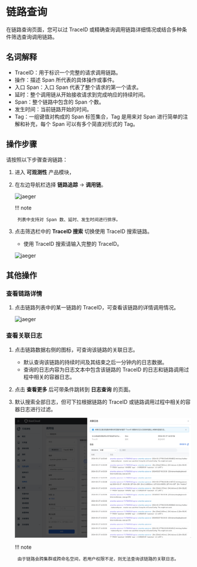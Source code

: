 # 链路查询

在链路查询页面，您可以过 TraceID 或精确查询调用链路详细情况或结合多种条件筛选查询调用链路。

## 名词解释

- TraceID：用于标识一个完整的请求调用链路。
- 操作：描述 Span 所代表的具体操作或事件。
- 入口 Span：入口 Span 代表了整个请求的第一个请求。
- 延时：整个调用链从开始接收请求到完成响应的持续时间。
- Span：整个链路中包含的 Span 个数。
- 发生时间：当前链路开始的时间。
- Tag：一组键值对构成的 Span 标签集合，Tag 是用来对 Span 进行简单的注解和补充，每个 Span 可以有多个简直对形式的 Tag。

## 操作步骤

请按照以下步骤查询链路：

1. 进入 __可观测性__ 产品模块，
2. 在左边导航栏选择 __链路追踪__ -> __调用链__。

    ![jaeger](https://docs.daocloud.io/daocloud-docs-images/docs/zh/docs/insight/images/trace00.png)

    !!! note

        列表中支持对 Span 数、延时、发生时间进行排序。

3. 点击筛选栏中的 __TraceID 搜索__ 切换使用 TraceID 搜索链路。

   - 使用 TraceID 搜索请输入完整的 TraceID。

    ![jaeger](https://docs.daocloud.io/daocloud-docs-images/docs/zh/docs/insight/images/trace04.png)

## 其他操作

### 查看链路详情

1. 点击链路列表中的某一链路的 TraceID，可查看该链路的详情调用情况。

    ![jaeger](https://docs.daocloud.io/daocloud-docs-images/docs/zh/docs/insight/images/trace03.png)

### 查看关联日志

1. 点击链路数据右侧的图标，可查询该链路的关联日志。

    - 默认查询该链路的持续时间及其结束之后一分钟内的日志数据。
    - 查询的日志内容为日志文本中包含该链路的 TraceID 的日志和链路调用过程中相关的容器日志。
  
2. 点击 __查看更多__ 后可带条件跳转到 __日志查询__ 的页面。
3. 默认搜索全部日志，但可下拉根据链路的 TraceID 或链路调用过程中相关的容器日志进行过滤。

    ![tracelog](../images/tracelog.png)

    !!! note

        由于链路会跨集群或跨命名空间，若用户权限不足，则无法查询该链路的关联日志。
